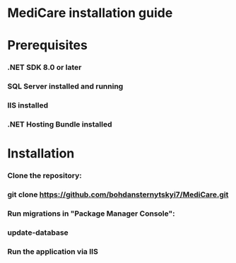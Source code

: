 # MediCare installation guide

# Prerequisites
### .NET SDK 8.0 or later
### SQL Server installed and running
### IIS installed
### .NET Hosting Bundle installed

# Installation
### Clone the repository:
###   git clone https://github.com/bohdansternytskyi7/MediCare.git
### Run migrations in "Package Manager Console":
###   update-database
### Run the application via IIS